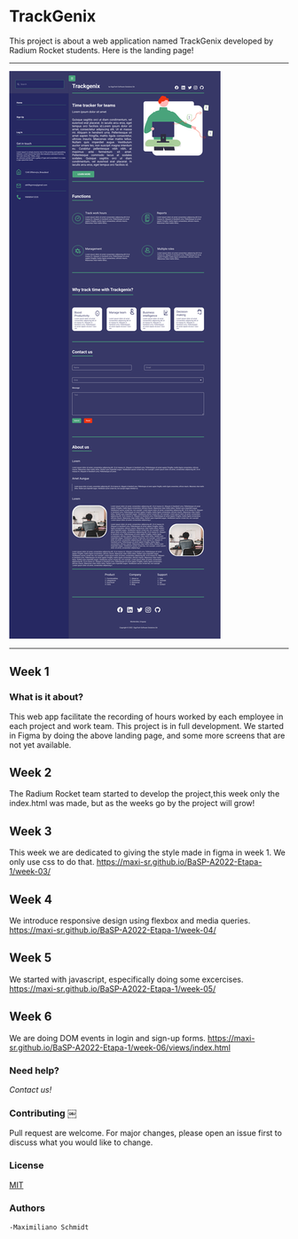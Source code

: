 # TrackGenix

This project is about a web application named TrackGenix developed by 
Radium Rocket students.
Here is the landing page!
______________________________________
![alt text](./week-02/img/Landing-Desktop-SideBar.png)
______________________________________
## Week 1

### What is it about?
This web app facilitate the recording of hours worked by each employee in each project and work team.
This project is in full development. We started in Figma by doing the above landing page, and some more screens that are not yet available.


## Week 2

The Radium Rocket team started to develop the project,this week only the index.html was made, but as the weeks go by the project will grow!


## Week 3

This week we are dedicated to giving the style made in figma in week 1.
We only use css to do that.
https://maxi-sr.github.io/BaSP-A2022-Etapa-1/week-03/

## Week 4

We introduce responsive design using flexbox and media queries.
https://maxi-sr.github.io/BaSP-A2022-Etapa-1/week-04/

## Week 5
We started with javascript, especifically doing some excercises.
https://maxi-sr.github.io/BaSP-A2022-Etapa-1/week-05/

## Week 6
We are doing DOM events in login and sign-up forms.
https://maxi-sr.github.io/BaSP-A2022-Etapa-1/week-06/views/index.html

### Need help?
*Contact us!*


### Contributing ￼

Pull request are welcome. For major changes, please open an issue first to discuss what you would like to change.

### License
[MIT](https://choosealicense.com/license/mit/)

### Authors
    -Maximiliano Schmidt
